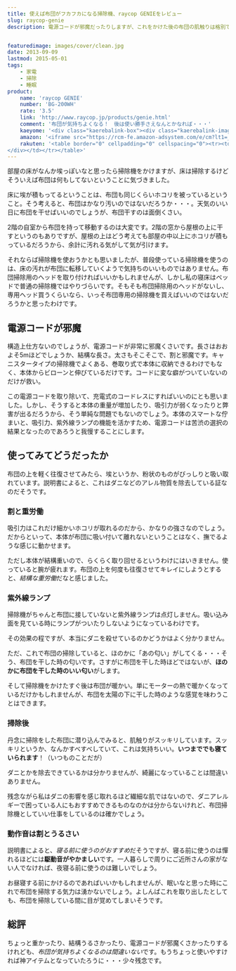 ```yaml
---
title: 使えば布団がフカフカになる掃除機、raycop GENIEをレビュー
slug: raycop-genie
description: 電源コードが邪魔だったりしますが、これをかけた後の布団の肌触りは格別です。布団全体をしっかり掃除するのはかなりの重労働となりますが、これで掃除すればほんのりと暖かくなり、布団を日光の下に干したような匂いも感じられて気持ちいいです。


featuredimage: images/cover/clean.jpg
date: 2013-09-09
lastmod: 2015-05-01
tags: 
    - 家電
    - 掃除
    - 睡眠
product:
    name: 'raycop GENIE'
    number: 'BG-200WH'
    rate: '3.5'
    link: 'http://www.raycop.jp/products/genie.html'
    comment: '布団が気持ちよくなる！　後は使い勝手さえなんとかなれば・・・'
    kaeyome: '<div class="kaerebalink-box"><div class="kaerebalink-image"><a href="http://www.amazon.co.jp/exec/obidos/ASIN/B0078X3I60/illusionspace-22/ref=nosim/" rel="nofollow" target="_blank"><img src="https://ecx.images-amazon.com/images/I/31Ruy2uu1pL._SL160_.jpg" style="border: none;" /></a></div><div class="kaerebalink-info"><div class="kaerebalink-name"><a href="http://www.amazon.co.jp/exec/obidos/ASIN/B0078X3I60/illusionspace-22/ref=nosim/" rel="nofollow" target="_blank">レイコップ ふとん専用ダニクリーナー (ホワイト)【掃除機】raycop GENIE ジニー BG-200WH</a><div class="kaerebalink-powered-date">posted with <a href="http://kaereba.com" rel="nofollow" target="_blank">カエレバ</a></div></div><div class="kaerebalink-detail"> レイコップ     </div><div class="kaerebalink-link1"><div class="shoplinkamazon"><a href="http://www.amazon.co.jp/gp/search?keywords=BG-200WH&__mk_ja_JP=%83J%83%5E%83J%83i&tag=illusionspace-22" rel="nofollow" target="_blank" title="アマゾン" >Amazonで購入</a></div><div class="shoplinkrakuten"><a href="http://hb.afl.rakuten.co.jp/hgc/0e95387f.f2aef20d.0e953880.25e412bd/?pc=http%3A%2F%2Fsearch.rakuten.co.jp%2Fsearch%2Fmall%2FBG-200WH%2F-%2Ff.1-p.1-s.1-sf.0-st.A-v.2%3Fx%3D0%26scid%3Daf_ich_link_urltxt%26m%3Dhttp%3A%2F%2Fm.rakuten.co.jp%2F" rel="nofollow" target="_blank" title="楽天市場" >楽天市場で購入</a></div></div></div><div class="booklink-footer" style="clear: left"></div></div>'
    amazon: '<iframe src="https://rcm-fe.amazon-adsystem.com/e/cm?lt1=_blank&bc1=000000&IS2=1&bg1=FFFFFF&fc1=000000&lc1=0000FF&t=illusionspace-22&o=9&p=8&l=as4&m=amazon&f=ifr&ref=ss_til&asins=B0078X3I60" style="width:120px;height:240px;" scrolling="no" marginwidth="0" marginheight="0" frameborder="0"></iframe>'
    rakuten: '<table border="0" cellpadding="0" cellspacing="0"><tr><td valign="top"><div style="border:1px solid;margin:0px;padding:6px 0px;width:120px;text-align:center;float:left"><a href="http://hb.afl.rakuten.co.jp/hgc/11b5af55.fa74cd6b.11b5af56.39a5e334/?pc=http%3a%2f%2fitem.rakuten.co.jp%2fjism%2f8809248466478-21-21113-n%2f%3fscid%3daf_link_tbl&m=http%3a%2f%2fm.rakuten.co.jp%2fjism%2fi%2f10875327%2f" target="_blank"><img src="https://hbb.afl.rakuten.co.jp/hgb/?pc=http%3a%2f%2fthumbnail.image.rakuten.co.jp%2f%400_mall%2fjism%2fcabinet%2f0250%2f8809248466478.jpg%3f_ex%3d80x80&m=http%3a%2f%2fthumbnail.image.rakuten.co.jp%2f%400_mall%2fjism%2fcabinet%2f0250%2f8809248466478.jpg%3f_ex%3d64x64" alt="【9/9am9:59迄ポイント2倍】【Joshinはネット通販部門1位(アフ..." border="0" style="margin:0px;padding:0px"></a><p style="font-size:12px;line-height:1.4em;text-align:left;margin:0px;padding:2px 6px"><a href="http://hb.afl.rakuten.co.jp/hgc/11b5af55.fa74cd6b.11b5af56.39a5e334/?pc=http%3a%2f%2fitem.rakuten.co.jp%2fjism%2f8809248466478-21-21113-n%2f%3fscid%3daf_link_tbl&m=http%3a%2f%2fm.rakuten.co.jp%2fjism%2fi%2f10875327%2f" target="_blank">【9/9am9:59迄ポイント2倍】【Joshinはネット通販部門1位(アフ...</a>
</div></td></tr></table>'
---
```


部屋の床がなんか埃っぽいなと思ったら掃除機をかけますが、床は掃除するけどそういえば布団は何もしてないということに気づきました。

床に埃が積もってるということは、布団も同じくらいホコリを被っているということ。そう考えると、布団はかなり汚いのではないだろうか・・・。天気のいい日に布団を干せばいいのでしょうが、布団干すのは面倒くさい。

2階の自室から布団を持って移動するのは大変です。2階の窓から屋根の上に干すというのもありですが、屋根の上はどう考えても部屋の中以上にホコリが積もっているだろうから、余計に汚れる気がして気が引けます。

それならば掃除機を使おうかとも思いましたが、普段使っている掃除機を使うのは、床の汚れが布団に転移していくようで気持ちのいいものではありません。布団掃除用のヘッドを取り付ければいいかもしれませんが、しかし私の寝床はベッドで普通の掃除機ではやりづらいです。そもそも布団掃除用のヘッドがないし、専用ヘッド買うくらいなら、いっそ布団専用の掃除機を買えばいいのではないだろうかと思ったわけです。


## 電源コードが邪魔


構造上仕方ないのでしょうが、電源コードが非常に邪魔くさいです。長さはおおよそ5mほどでしょうか、結構な長さ。太さもそこそこで、割と邪魔です。キャニスタータイプの掃除機でよくある、巻取り式で本体に収納できるわけでもなく、本体からビローンと伸びているだけです。コードに変な癖がついていないのだけが救い。

この電源コードを取り除いて、充電式のコードレスにすればいいのにとも思いました。しかし、そうすると本体の重量が増加したり、吸引力が弱くなったりと弊害が出るだろうから、そう単純な問題でもないのでしょう。本体のスマートな佇まいと、吸引力、紫外線ランプの機能を活かすため、電源コードは苦渋の選択の結果となったのであろうと我慢することにします。


## 使ってみてどうだったか


布団の上を軽く往復させてみたら、埃というか、粉状のものがびっしりと吸い取れています。説明書によると、これはダニなどのアレル物質を除去している証なのだそうです。


### 割と重労働


吸引力はこれだけ細かいホコリが取れるのだから、かなりの強さなのでしょう。だからといって、本体が布団に吸い付いて離れないということはなく、撫でるような感じに動かせます。

ただし本体が結構重いので、らくらく取り回せるというわけにはいきません。使っていると腕が疲れます。布団の上を何度も往復させてキレイにしようとすると、<em>結構な重労働</em>だなと感じました。


### 紫外線ランプ


掃除機がちゃんと布団に接していないと紫外線ランプは点灯しません。吸い込み面を見ている時にランプがついたりしないようになっているわけです。

その効果の程ですが、本当にダニを殺せているのかどうかはよく分かりません。

ただ、これで布団の掃除していると、ほのかに「あの匂い」がしてくる・・・そう、布団を干した時の匂いです。さすがに布団を干した時ほどではないが、<strong>ほのかに布団を干した時のいい匂い</strong>がします。

そして掃除機をかけたすぐ後は布団が暖かい。単にモーターの熱で暖かくなっているだけかもしれませんが、布団を太陽の下に干した時のような感覚を味わうことはできます。


### 掃除後


丹念に掃除をした布団に潜り込んでみると、肌触りがスッキリしています。スッキリというか、なんかすべすべしていて、これは気持ちいい。<strong>いつまででも寝ていられます</strong>！（いつものことだが）

ダニとかを除去できているかは分かりませんが、綺麗になっていることは間違いありません。

残念ながら私はダニの影響を感じ取れるほど繊細な肌ではないので、ダニアレルギーで困っている人にもおすすめできるものなのかは分からないけれど、布団掃除機としていい仕事をしているのは確かでしょう。


### 動作音は割とうるさい


説明書によると、<em>寝る前に使うのがおすすめ</em>だそうですが、寝る前に使うのは憚れるほどには<strong>駆動音がやかましい</strong>です。一人暮らしで周りにご近所さんの家がない人でなければ、夜寝る前に使うのは難しいでしょう。

お昼寝する前にかけるのであればいいかもしれませんが、眠いなと思った時にこれで布団を掃除する気力は湧かないでしょう。よしんばこれを取り出したとしても、布団を掃除している間に目が覚めてしまいそうです。


## 総評


ちょっと重かったり、結構うるさかったり、電源コードが邪魔くさかったりするけれども、<em>布団が気持ちよくなるのは間違いない</em>です。もうちょっと使いやすければ神アイテムとなっていたろうに・・・少々残念です。


  